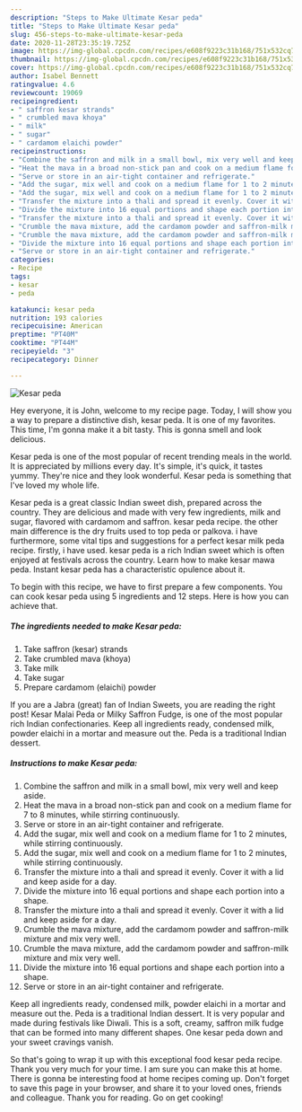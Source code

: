 ```yaml
---
description: "Steps to Make Ultimate Kesar peda"
title: "Steps to Make Ultimate Kesar peda"
slug: 456-steps-to-make-ultimate-kesar-peda
date: 2020-11-28T23:35:19.725Z
image: https://img-global.cpcdn.com/recipes/e608f9223c31b168/751x532cq70/kesar-peda-recipe-main-photo.jpg
thumbnail: https://img-global.cpcdn.com/recipes/e608f9223c31b168/751x532cq70/kesar-peda-recipe-main-photo.jpg
cover: https://img-global.cpcdn.com/recipes/e608f9223c31b168/751x532cq70/kesar-peda-recipe-main-photo.jpg
author: Isabel Bennett
ratingvalue: 4.6
reviewcount: 19069
recipeingredient:
- " saffron kesar strands"
- " crumbled mava khoya"
- " milk"
- " sugar"
- " cardamom elaichi powder"
recipeinstructions:
- "Combine the saffron and milk in a small bowl, mix very well and keep aside."
- "Heat the mava in a broad non-stick pan and cook on a medium flame for 7 to 8 minutes, while stirring continuously."
- "Serve or store in an air-tight container and refrigerate."
- "Add the sugar, mix well and cook on a medium flame for 1 to 2 minutes, while stirring continuously."
- "Add the sugar, mix well and cook on a medium flame for 1 to 2 minutes, while stirring continuously."
- "Transfer the mixture into a thali and spread it evenly. Cover it with a lid and keep aside for a day."
- "Divide the mixture into 16 equal portions and shape each portion into a shape."
- "Transfer the mixture into a thali and spread it evenly. Cover it with a lid and keep aside for a day."
- "Crumble the mava mixture, add the cardamom powder and saffron-milk mixture and mix very well."
- "Crumble the mava mixture, add the cardamom powder and saffron-milk mixture and mix very well."
- "Divide the mixture into 16 equal portions and shape each portion into a shape."
- "Serve or store in an air-tight container and refrigerate."
categories:
- Recipe
tags:
- kesar
- peda

katakunci: kesar peda 
nutrition: 193 calories
recipecuisine: American
preptime: "PT40M"
cooktime: "PT44M"
recipeyield: "3"
recipecategory: Dinner

---
```



![Kesar peda](https://img-global.cpcdn.com/recipes/e608f9223c31b168/751x532cq70/kesar-peda-recipe-main-photo.jpg)

Hey everyone, it is John, welcome to my recipe page. Today, I will show you a way to prepare a distinctive dish, kesar peda. It is one of my favorites. This time, I'm gonna make it a bit tasty. This is gonna smell and look delicious.

Kesar peda is one of the most popular of recent trending meals in the world. It is appreciated by millions every day. It's simple, it's quick, it tastes yummy. They're nice and they look wonderful. Kesar peda is something that I've loved my whole life.

Kesar peda is a great classic Indian sweet dish, prepared across the country. They are delicious and made with very few ingredients, milk and sugar, flavored with cardamom and saffron. kesar peda recipe. the other main difference is the dry fruits used to top peda or palkova. i have furthermore, some vital tips and suggestions for a perfect kesar milk peda recipe. firstly, i have used. kesar peda is a rich Indian sweet which is often enjoyed at festivals across the country. Learn how to make kesar mawa peda. Instant kesar peda has a characteristic opulence about it.


To begin with this recipe, we have to first prepare a few components. You can cook kesar peda using 5 ingredients and 12 steps. Here is how you can achieve that.

<!--inarticleads1-->

##### The ingredients needed to make Kesar peda:

1. Take  saffron (kesar) strands
1. Take  crumbled mava (khoya)
1. Take  milk
1. Take  sugar
1. Prepare  cardamom (elaichi) powder


If you are a Jabra (great) fan of Indian Sweets, you are reading the right post! Kesar Malai Peda or Milky Saffron Fudge, is one of the most popular rich Indian confectionaries. Keep all ingredients ready, condensed milk, powder elaichi in a mortar and measure out the. Peda is a traditional Indian dessert. 

<!--inarticleads2-->

##### Instructions to make Kesar peda:

1. Combine the saffron and milk in a small bowl, mix very well and keep aside.
1. Heat the mava in a broad non-stick pan and cook on a medium flame for 7 to 8 minutes, while stirring continuously.
1. Serve or store in an air-tight container and refrigerate.
1. Add the sugar, mix well and cook on a medium flame for 1 to 2 minutes, while stirring continuously.
1. Add the sugar, mix well and cook on a medium flame for 1 to 2 minutes, while stirring continuously.
1. Transfer the mixture into a thali and spread it evenly. Cover it with a lid and keep aside for a day.
1. Divide the mixture into 16 equal portions and shape each portion into a shape.
1. Transfer the mixture into a thali and spread it evenly. Cover it with a lid and keep aside for a day.
1. Crumble the mava mixture, add the cardamom powder and saffron-milk mixture and mix very well.
1. Crumble the mava mixture, add the cardamom powder and saffron-milk mixture and mix very well.
1. Divide the mixture into 16 equal portions and shape each portion into a shape.
1. Serve or store in an air-tight container and refrigerate.


Keep all ingredients ready, condensed milk, powder elaichi in a mortar and measure out the. Peda is a traditional Indian dessert. It is very popular and made during festivals like Diwali. This is a soft, creamy, saffron milk fudge that can be formed into many different shapes. One kesar peda down and your sweet cravings vanish. 

So that's going to wrap it up with this exceptional food kesar peda recipe. Thank you very much for your time. I am sure you can make this at home. There is gonna be interesting food at home recipes coming up. Don't forget to save this page in your browser, and share it to your loved ones, friends and colleague. Thank you for reading. Go on get cooking!
